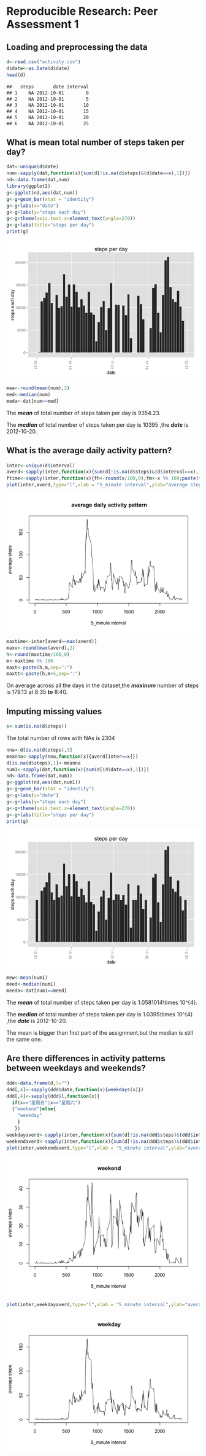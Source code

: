 # Reproducible Research: Peer Assessment 1


## Loading and preprocessing the data


```r
d<-read.csv("activity.csv")
d$date<-as.Date(d$date)
head(d)
```

```
##   steps       date interval
## 1    NA 2012-10-01        0
## 2    NA 2012-10-01        5
## 3    NA 2012-10-01       10
## 4    NA 2012-10-01       15
## 5    NA 2012-10-01       20
## 6    NA 2012-10-01       25
```

## What is mean total number of steps taken per day?

```r
dat<-unique(d$date)
num<-sapply(dat,function(x){sum(d[!is.na(d$steps)&(d$date==x),1])})
nd<-data.frame(dat,num)
library(ggplot2)
g<-ggplot(nd,aes(dat,num))
g<-g+geom_bar(stat = "identity")
g<-g+labs(x="date")
g<-g+labs(y="steps each day")
g<-g+theme(axis.text.x=element_text(angle=270))
g<-g+labs(title="steps per day")
print(g)
```

![](PA1_template_files/figure-html/unnamed-chunk-2-1.png) 

```r
mea<-round(mean(num),2)
med<-median(num)
meda<-dat[num==med]
```

The ***mean*** of total number of steps taken per day is 9354.23.

The ***median*** of total number of steps taken per day is 10395 ,the ***date*** is 2012-10-20.


## What is the average daily activity pattern?


```r
inter<-unique(d$interval)
averd<-sapply(inter,function(x){sum(d[!is.na(d$steps)&(d$interval==x),1])/length(dat)})
ftime<-sapply(inter,function(x){fh<-round(x/100,0);fm<-x %% 100;paste(fh,fm,sep=":")})
plot(inter,averd,type="l",xlab = "5_minute interval",ylab="average steps",main =" average daily activity pattern")
```

![](PA1_template_files/figure-html/unnamed-chunk-3-1.png) 

```r
maxtime<-inter[averd==max(averd)]
maxv<-round(max(averd),2)
h<-round(maxtime/100,0)
m<-maxtime %% 100
maxt<-paste(h,m,sep=":")
maxtt<-paste(h,m+5,sep=":")
```


On average across all the days in the dataset,the ***maxinum*** number of steps is 179.13 at 8:35 ***to*** 8:40.

## Imputing missing values


```r
s<-sum(is.na(d$steps))
```
The total number of rows with NAs is 2304

```r
nna<-d[is.na(d$steps),3]
meanna<-sapply(nna,function(x){averd[inter==x]})
d[is.na(d$steps),1]<-meanna
num1<-sapply(dat,function(x){sum(d[(d$date==x),1])})
nd<-data.frame(dat,num1)
g<-ggplot(nd,aes(dat,num1))
g<-g+geom_bar(stat = "identity")
g<-g+labs(x="date")
g<-g+labs(y="steps each day")
g<-g+theme(axis.text.x=element_text(angle=270))
g<-g+labs(title="steps per day")
print(g)
```

![](PA1_template_files/figure-html/unnamed-chunk-5-1.png) 

```r
mew<-mean(num1)
meed<-median(num1)
meeda<-dat[num1==meed]
```

The ***mean*** of total number of steps taken per day is 1.0581014\times 10^{4}.

The ***median*** of total number of steps taken per day is 1.0395\times 10^{4} ,the ***date*** is 2012-10-20.

The mean is bigger than first part of the assignment,but the median is still the same one.

## Are there differences in activity patterns between weekdays and weekends?

```r
ddd<-data.frame(d,l="")
ddd[,4]<-sapply(ddd$date,function(x){weekdays(x)})
ddd[,4]<-sapply(ddd$l,function(x){
  if(x=="星期日"|x=="星期六")
  {"weekend"}else{
    "weekday"  
    }
   })
weekdayaverd<-sapply(inter,function(x){sum(d[!is.na(ddd$steps)&(ddd$interval==x)&(ddd$l=="weekday"),1])/length(dat)})
weekendaverd<-sapply(inter,function(x){sum(d[!is.na(ddd$steps)&(ddd$interval==x)&(ddd$l=="weekend"),1])/length(dat)})
plot(inter,weekendaverd,type="l",xlab = "5_minute interval",ylab="average steps",main =" weekend")
```

![](PA1_template_files/figure-html/unnamed-chunk-6-1.png) 

```r
plot(inter,weekdayaverd,type="l",xlab = "5_minute interval",ylab="average steps",main =" weekday")
```

![](PA1_template_files/figure-html/unnamed-chunk-6-2.png) 



